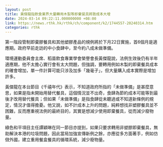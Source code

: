```yaml
---
layout: post
title: 黃傑龍指飲食業界大量轉用木製等即棄餐具將致成本大增
date: 2024-03-14 09:22:11.000000000 +08:00
link: https://news.rthk.hk/rthk/ch/component/k2/1744557-20240314.htm
categories: rthk
---
```


第一階段管制即棄膠餐具和其他塑膠產品的規例將於下月22日實施，首6個月是適應期。政府早前走訪的中小食肆中，至今約八成未做準備。

環境運動委員會主席、稻苗飲食專業學會榮譽會長黃傑龍說，法例生效後仍有半年適應期，他不太擔心實行會有太大問題，但強調，要轉用例如木製的即棄餐具成本的確會增加，單一件計算可能只涉及加多「幾毫子」，但大量購入成本實際是增加許多。

黃傑龍在本台節目《千禧年代》表示，不知道政府所指的「未做準備」是甚麼意思，如果是指未開始用替代餐具，這個情況並不出奇，食肆為節約成本可能等到最後才改用替代餐具；但如果「未做準備」是指食肆從未聽過或不知道新條例的規定，情況才值得擔憂。他又說，如不計成本上升的問題，純粹想找非塑膠餐具並不困難，反而應重視法例的最終目的，其實是想減少使用即棄餐具，從而減少廢物量。

綠色和平項目主任譚穎琳在同一節目亦提到，如果只要求轉用非塑膠即棄餐具，無助解決本港的垃圾問題，因此當局加強宣傳新例之餘，亦應從多方面著手，例如仿傚外國，建立重用餐盒餐具的循環系統，減少廢物量。
